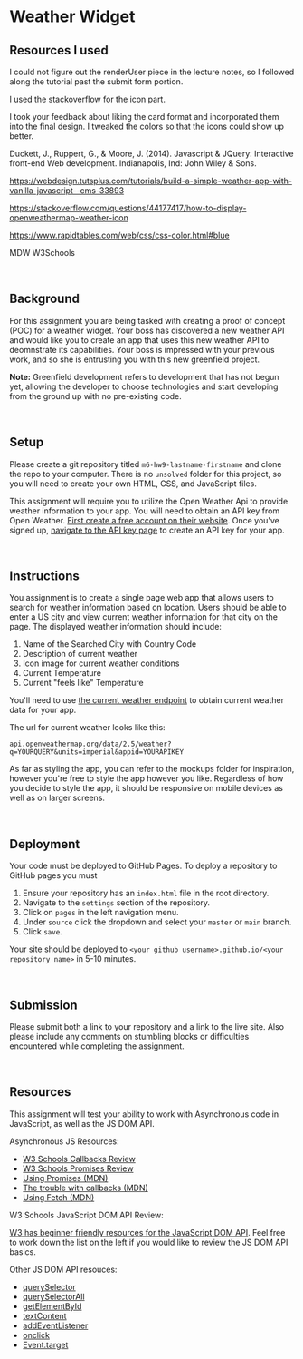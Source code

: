 # Weather Widget

## Resources I used

I could not figure out the renderUser piece in the lecture notes, so I followed along the tutorial past the submit form portion. 

I used the stackoverflow for the icon part.

I took your feedback about liking the card format and incorporated them into the final design. I tweaked the colors so that the icons could show up better. 

Duckett, J., Ruppert, G., & Moore, J. (2014). Javascript & JQuery: Interactive front-end Web development. Indianapolis, Ind: John Wiley & Sons.

https://webdesign.tutsplus.com/tutorials/build-a-simple-weather-app-with-vanilla-javascript--cms-33893

https://stackoverflow.com/questions/44177417/how-to-display-openweathermap-weather-icon 

https://www.rapidtables.com/web/css/css-color.html#blue

MDW
W3Schools

&nbsp;
## Background

For this assignment you are being tasked with creating a proof of concept (POC) for a weather widget. Your boss has discovered a new weather API and would like you to create an app that uses this new weather API to deomnstrate its capabilities. Your boss is impressed with your previous work, and so she is entrusting you with this new greenfield project.

**Note:** Greenfield development refers to development that has not begun yet, allowing the developer to choose technologies and start developing from the ground up with no pre-existing code.

&nbsp;
## Setup

Please create a git repository titled `m6-hw9-lastname-firstname` and clone the repo to your computer. There is no `unsolved` folder for this project, so you will need to create your own HTML, CSS, and JavaScript files.

This assignment will require you to utilize the Open Weather Api to provide weather information to your app. You will need to obtain an API key from Open Weather. [First create a free account on their website](https://home.openweathermap.org/users/sign_up). Once you've signed up, [navigate to the API key page](https://home.openweathermap.org/api_keys) to create an API key for your app.

&nbsp;
## Instructions

You assignment is to create a single page web app that allows users to search for weather information based on location. Users should be able to enter a US city and view current weather information for that city on the page. The displayed weather information should include:

1. Name of the Searched City with Country Code
1. Description of current weather
1. Icon image for current weather conditions
1. Current Temperature
1. Current "feels like" Temperature

You'll need to use [the current weather endpoint](https://openweathermap.org/current) to obtain current weather data for your app.

The url for current weather looks like this:

`api.openweathermap.org/data/2.5/weather?q=YOURQUERY&units=imperial&appid=YOURAPIKEY`

As far as styling the app, you can refer to the mockups folder for inspiration, however you're free to style the app however you like. Regardless of how you decide to style the app, it should be responsive on mobile devices as well as on larger screens.

&nbsp;
## Deployment

Your code must be deployed to GitHub Pages. To deploy a repository to GitHub pages you must

1. Ensure your repository has an `index.html` file in the root directory.
1. Navigate to the `settings` section of the repository.
1. Click on `pages` in the left navigation menu.
1. Under `source` click the dropdown and select your `master` or `main` branch.
1. Click `save`.

Your site should be deployed to `<your github username>.github.io/<your repository name>` in 5-10 minutes.

&nbsp;
## Submission

Please submit both a link to your repository and a link to the live site. Also please include any comments on stumbling blocks or difficulties encountered while completing the assignment.

&nbsp;
## Resources

This assignment will test your ability to work with Asynchronous code in JavaScript, as well as the JS DOM API.

Asynchronous JS Resources:

- [W3 Schools Callbacks Review](https://www.w3schools.com/js/js_callback.asp)
- [W3 Schools Promises Review](https://www.w3schools.com/js/js_promise.asp)
- [Using Promises (MDN)](https://developer.mozilla.org/en-US/docs/Web/JavaScript/Guide/Using_promises)
- [The trouble with callbacks (MDN)](https://developer.mozilla.org/en-US/docs/Learn/JavaScript/Asynchronous/Promises#the_trouble_with_callbacks)
- [Using Fetch (MDN)](https://developer.mozilla.org/en-US/docs/Web/API/Fetch_API/Using_Fetch)

W3 Schools JavaScript DOM API Review:

[W3 has beginner friendly resources for the JavaScript DOM API](https://www.w3schools.com/js/js_htmldom.asp). Feel free to work down the list on the left if you would like to review the JS DOM API basics.

Other JS DOM API resouces:

- [querySelector](https://developer.mozilla.org/en-US/docs/Web/API/Document/querySelector)
- [querySelectorAll](https://developer.mozilla.org/en-US/docs/Web/API/Document/querySelectorAll)
- [getElementById](https://developer.mozilla.org/en-US/docs/Web/API/Document/getElementById)
- [textContent](https://developer.mozilla.org/en-US/docs/Web/API/Node/textContent)
- [addEventListener](https://developer.mozilla.org/en-US/docs/Web/API/EventTarget/addEventListener)
- [onclick](https://developer.mozilla.org/en-US/docs/Web/API/GlobalEventHandlers/onclick)
- [Event.target](https://developer.mozilla.org/en-US/docs/Web/API/Event/target)